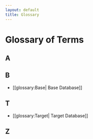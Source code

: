 ```yaml
---
layout: default
title: Glossary
---
```


# Glossary of Terms #

## A ##
## B ##
  * [[glossary:Base| Base Database]]
## T ##
  * [[glossary:Target| Target Database]]
## Z ##
